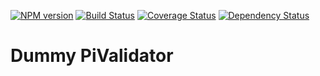 [![NPM version](https://img.shields.io/npm/v/pi-validator-dummy.svg?style=flat-square)](https://www.npmjs.com/package/pi-validator-dummy)
[![Build Status](https://travis-ci.org/Picta-it/pi-validator-dummy.svg?branch=master)](https://travis-ci.org/picta-it/pi-validator-dummy)
[![Coverage Status](https://coveralls.io/repos/Picta-it/pi-validator-dummy/badge.svg?branch=master&service=github)](https://coveralls.io/github/Picta-it/pi-model?branch=master)
[![Dependency Status](https://david-dm.org/picta-it/pi-validator-dummy.svg)](https://david-dm.org/picta-it/pi-validator-dummy)

# Dummy PiValidator
